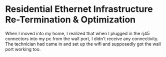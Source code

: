 # Residential Ethernet Infrastructure Re-Termination & Optimization
When I moved into my home, I realized that when I plugged in the rj45 connectors into my pc from the wall port, I didn't receive any connectivity. The technician had came in and set up the wifi and supposedly got the wall port working too. 
